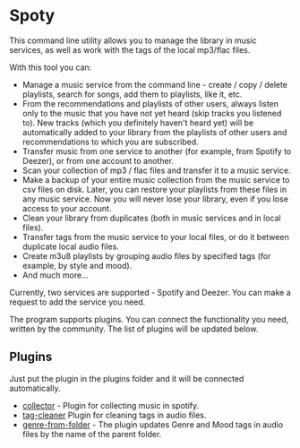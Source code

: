 # Spoty

This command line utility allows you to manage the library in music services, as well as work with the tags of the local mp3/flac files.

With this tool you can:
- Manage a music service from the command line - create / copy / delete playlists, search for songs, add them to playlists, like it, etc.
- From the recommendations and playlists of other users, always listen only to the music that you have not yet heard (skip tracks you listened to). New tracks (which you definitely haven't heard yet) will be automatically added to your library from the playlists of other users and recommendations to which you are subscribed.
- Transfer music from one service to another (for example, from Spotify to Deezer), or from one account to another.
- Scan your collection of mp3 / flac files and transfer it to a music service.
- Make a backup of your entire music collection from the music service to csv files on disk. Later, you can restore your playlists from these files in any music service. Now you will never lose your library, even if you lose access to your account.
- Clean your library from duplicates (both in music services and in local files).
- Transfer tags from the music service to your local files, or do it between duplicate local audio files.
- Create m3u8 playlists by grouping audio files by specified tags (for example, by style and mood).
- And much more...

Currently, two services are supported - Spotify and Deezer. You can make a request to add the service you need.

The program supports plugins. You can connect the functionality you need, written by the community. The list of plugins will be updated below. 


## Plugins

Just put the plugin in the plugins folder and it will be connected automatically. 

- [collector](https://github.com/dy-sh/spoty_collector) - Plugin for collecting music in spotify.
- [tag-cleaner](https://github.com/dy-sh/spoty_tag_cleaner) Plugin for cleaning tags in audio files.
- [genre-from-folder](https://github.com/dy-sh/spoty_genre_from_folder) - The plugin updates Genre and Mood tags in audio files by the name of the parent folder.

